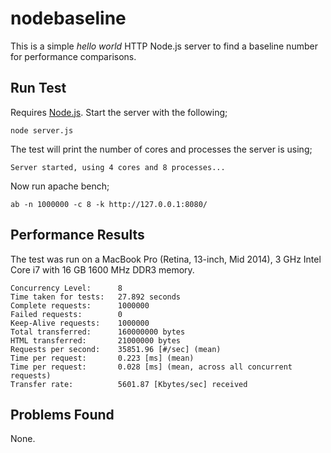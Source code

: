 # nodebaseline

This is a simple _hello world_ HTTP Node.js server to find a baseline number for performance comparisons.

## Run Test

Requires [Node.js](https://nodejs.org/). Start the server with the following;

	node server.js

The test will print the number of cores and processes the server is using;

	Server started, using 4 cores and 8 processes...

Now run apache bench;

	ab -n 1000000 -c 8 -k http://127.0.0.1:8080/

## Performance Results

The test was run on a MacBook Pro (Retina, 13-inch, Mid 2014), 3 GHz Intel Core i7 with 16 GB 1600 MHz DDR3 memory.

	Concurrency Level:      8
	Time taken for tests:   27.892 seconds
	Complete requests:      1000000
	Failed requests:        0
	Keep-Alive requests:    1000000
	Total transferred:      160000000 bytes
	HTML transferred:       21000000 bytes
	Requests per second:    35851.96 [#/sec] (mean)
	Time per request:       0.223 [ms] (mean)
	Time per request:       0.028 [ms] (mean, across all concurrent requests)
	Transfer rate:          5601.87 [Kbytes/sec] received

## Problems Found

None.
